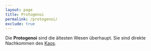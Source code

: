 ```yaml
---
layout: page
title: Protogenoi
permalink: /protogenoi/
exclude: true
---
```


Die **Protogenoi** sind die ältesten Wesen überhaupt. Sie sind direkte Nachkommen des [Kaos](/kaos/).
